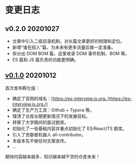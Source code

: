 # 变更日志

<!--

## v0.3.0 2020xxxx - 规划中

* 对核心知识逐个实战和解析，梳理出自己的答案，摆脱“复制粘贴”的痕迹。
* 引入大量 MarkDown 绘制的原创图，每张图都融合了自己独特的思考。
* 算法篇全量转移到 [@hylerrix/deno-algorithm](https://github.com/hylerrix/deno-algorithm) 仓库中维护。

-->

## v0.2.0 20201027

* 文章中引入二级目录机制，对长篇文章更好的梳理和定位。
* 新增“谁在招人”篇，为未来有更多流量后做一定准备。
* 拆分出 DOM BOM 篇，这里收录 DOM 事件机制、BOM 等。
* ES 篇和 JS 篇负责的功能更明确。

## [v0.1.0](https://github.com/hylerrix/es-interview/releases/tag/v0.1.0) 20201012

首次发布孵化版：

- 确定了官网的域名：[https://es-interview.js.org。](https://es-interview.js.org./)
- 确定了生产力工具：Github + Typora 等。
- 理清了仓库长期更新情况下的发展目标。
- 转移了大学期间的面试题库。
- 初始化了一些基础内容并重点初始化了 ES/React/TS 题库。
- 引入了贡献者机器人 all-contributor。
- 本版本先不做任何文案宣传。
- ...

期待内容越来越多、知识越来越干货的仓库未来！